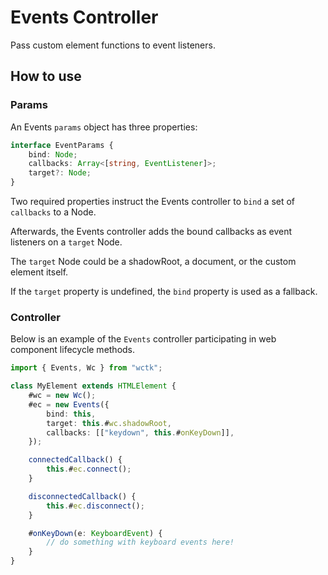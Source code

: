 # Events Controller

Pass custom element functions to event listeners.

## How to use

### Params

An Events `params` object has three properties:

```ts
interface EventParams {
	bind: Node;
	callbacks: Array<[string, EventListener]>;
	target?: Node;
}
```

Two required properties instruct the Events controller to `bind` a set of `callbacks` to a Node.

Afterwards, the Events controller adds the bound callbacks as event listeners on a `target` Node.

The `target` Node could be a shadowRoot, a document, or the custom element itself.

If the `target` property is  undefined, the `bind` property is used as a fallback.

### Controller

Below is an example of the `Events` controller participating in web component lifecycle methods.

```ts
import { Events, Wc } from "wctk";

class MyElement extends HTMLElement {
	#wc = new Wc();
	#ec = new Events({
		bind: this,
		target: this.#wc.shadowRoot,
		callbacks: [["keydown", this.#onKeyDown]],
	});

	connectedCallback() {
		this.#ec.connect();
	}

	disconnectedCallback() {
		this.#ec.disconnect();
	}

	#onKeyDown(e: KeyboardEvent) {
		// do something with keyboard events here!
	}
}
```
